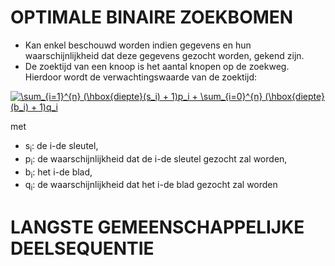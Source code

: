 # OPTIMALE BINAIRE ZOEKBOMEN
* Kan enkel beschouwd worden indien gegevens en hun waarschijnlijkheid dat deze gegevens gezocht worden, gekend zijn.
* De zoektijd van een knoop is het aantal knopen op de zoekweg. Hierdoor wordt de verwachtingswaarde van de zoektijd:

<a href="https://www.codecogs.com/eqnedit.php?latex=\sum_{i=1}^{n}&space;(\hbox{diepte}(s_i)&space;&plus;&space;1)p_i&space;&plus;&space;\sum_{i=0}^{n}&space;(\hbox{diepte}(b_i)&space;&plus;&space;1)q_i" target="_blank"><img src="https://latex.codecogs.com/gif.latex?\sum_{i=1}^{n}&space;(\hbox{diepte}(s_i)&space;&plus;&space;1)p_i&space;&plus;&space;\sum_{i=0}^{n}&space;(\hbox{diepte}(b_i)&space;&plus;&space;1)q_i" title="\sum_{i=1}^{n} (\hbox{diepte}(s_i) + 1)p_i + \sum_{i=0}^{n} (\hbox{diepte}(b_i) + 1)q_i" /></a>

met
* s<sub>i</sub>: de i-de sleutel,
* p<sub>i</sub>: de waarschijnlijkheid dat de i-de sleutel gezocht zal worden,
* b<sub>i</sub>: het i-de blad,
* q<sub>i</sub>: de waarschijnlijkheid dat het i-de blad gezocht zal worden


# LANGSTE GEMEENSCHAPPELIJKE DEELSEQUENTIE

